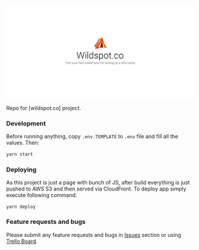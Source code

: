![Wildspot](/assets/logo/logo.png?raw=true "Wildspot.co")

Repo for [wildspot.co] project.

### Development

Before running anything, copy `.env.TEMPLATE` to `.env` file and fill all the values. Then:

```sh
yarn start
```

### Deploying

As this project is just a page with bunch of JS, after build everything is just pushed to AWS S3 and then served via CloudFront. To deploy app simply execute following command:

```
yarn deploy
```

### Feature requests and bugs

Please submit any feature requests and bugs in [Issues]() section or using [Trello Board](https://trello.com/b/Q7onKpPF/wildspotco-features).
